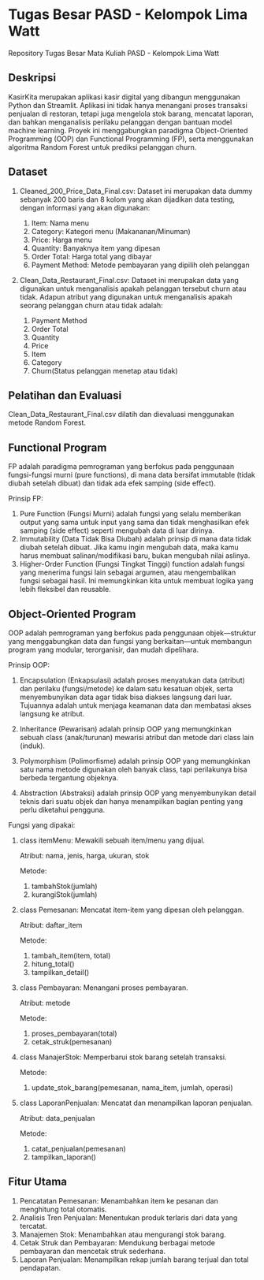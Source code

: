 # Tugas Besar PASD - Kelompok Lima Watt
Repository Tugas Besar Mata Kuliah PASD - Kelompok Lima Watt

## Deskripsi
KasirKita merupakan aplikasi kasir digital yang dibangun menggunakan Python dan Streamlit. Aplikasi ini tidak hanya menangani proses transaksi penjualan di restoran, tetapi juga mengelola stok barang, mencatat laporan, dan bahkan menganalisis perilaku pelanggan dengan bantuan model machine learning. Proyek ini menggabungkan paradigma Object-Oriented Programming (OOP) dan Functional Programming (FP), serta menggunakan algoritma Random Forest untuk prediksi pelanggan churn.

## Dataset
1. Cleaned_200_Price_Data_Final.csv:
   Dataset ini merupakan data dummy sebanyak 200 baris dan 8 kolom yang akan dijadikan data testing, dengan informasi yang akan digunakan:
   1. Item: Nama menu
   2. Category: Kategori menu (Makananan/Minuman)
   3. Price: Harga menu
   4. Quantity: Banyaknya item yang dipesan
   5. Order Total: Harga total yang dibayar
   6. Payment Method: Metode pembayaran yang dipilih oleh pelanggan
      
2. Clean_Data_Restaurant_Final.csv:
   Dataset ini merupakan data yang digunakan untuk menganalisis apakah pelanggan tersebut churn atau tidak. Adapun atribut yang digunakan untuk menganalisis apakah seorang pelanggan churn atau tidak adalah:
   1. Payment Method
   2. Order Total
   3. Quantity
   4. Price
   5. Item
   6. Category
   7. Churn(Status pelanggan menetap atau tidak)

## Pelatihan dan Evaluasi
Clean_Data_Restaurant_Final.csv dilatih dan dievaluasi menggunakan metode Random Forest.
   
## Functional Program
FP adalah paradigma pemrograman yang berfokus pada penggunaan fungsi-fungsi murni (pure functions), di mana data bersifat immutable (tidak diubah setelah dibuat) dan tidak ada efek samping (side effect).

Prinsip FP:
1.  Pure Function (Fungsi Murni) adalah fungsi yang selalu memberikan output yang sama untuk input yang sama dan tidak menghasilkan efek samping (side effect) seperti mengubah data di luar dirinya.
2.  Immutability (Data Tidak Bisa Diubah) adalah prinsip di mana data tidak diubah setelah dibuat. Jika kamu ingin mengubah data, maka kamu harus membuat salinan/modifikasi baru, bukan mengubah nilai aslinya.
3.  Higher-Order Function (Fungsi Tingkat Tinggi) function adalah fungsi yang menerima fungsi lain sebagai argumen, atau mengembalikan fungsi sebagai hasil. Ini memungkinkan kita untuk membuat logika yang lebih fleksibel dan reusable.
   
## Object-Oriented Program
OOP adalah pemrograman yang berfokus pada penggunaan objek—struktur yang menggabungkan data dan fungsi yang berkaitan—untuk membangun program yang modular, terorganisir, dan mudah dipelihara.

Prinsip OOP:
1. Encapsulation (Enkapsulasi) adalah proses menyatukan data (atribut) dan perilaku (fungsi/metode) ke dalam satu kesatuan objek, serta menyembunyikan data agar tidak bisa diakses langsung dari luar. Tujuannya adalah untuk menjaga keamanan data dan membatasi akses langsung ke atribut.

2. Inheritance (Pewarisan) adalah prinsip OOP yang memungkinkan sebuah class (anak/turunan) mewarisi atribut dan metode dari class lain (induk).
3. Polymorphism (Polimorfisme) adalah prinsip OOP yang memungkinkan satu nama metode digunakan oleh banyak class, tapi perilakunya bisa berbeda tergantung objeknya.
4. Abstraction (Abstraksi) adalah prinsip OOP yang menyembunyikan detail teknis dari suatu objek dan hanya menampilkan bagian penting yang perlu diketahui pengguna.
   
Fungsi yang dipakai:
1. class itemMenu: Mewakili sebuah item/menu yang dijual.

   Atribut: nama, jenis, harga, ukuran, stok

   Metode:
   1. tambahStok(jumlah)
   2. kurangiStok(jumlah)
   
3. class Pemesanan: Mencatat item-item yang dipesan oleh pelanggan.

   Atribut: daftar_item

   Metode:
   1. tambah_item(item, total)
   2. hitung_total()
   3. tampilkan_detail()
      
5. class Pembayaran: Menangani proses pembayaran.

   Atribut: metode

   Metode:
   1. proses_pembayaran(total)
   2. cetak_struk(pemesanan)
      
7. class ManajerStok: Memperbarui stok barang setelah transaksi.

   Metode:
   1. update_stok_barang(pemesanan, nama_item, jumlah, operasi)
      
9. class LaporanPenjualan: Mencatat dan menampilkan laporan penjualan.

    Atribut: data_penjualan

   Metode:
   1. catat_penjualan(pemesanan)
   2. tampilkan_laporan()

## Fitur Utama
1. Pencatatan Pemesanan: Menambahkan item ke pesanan dan menghitung total otomatis.
2. Analisis Tren Penjualan: Menentukan produk terlaris dari data yang tercatat.
3. Manajemen Stok: Menambahkan atau mengurangi stok barang.
4. Cetak Struk dan Pembayaran: Mendukung berbagai metode pembayaran dan mencetak struk sederhana.
5. Laporan Penjualan: Menampilkan rekap jumlah barang terjual dan total pendapatan.
